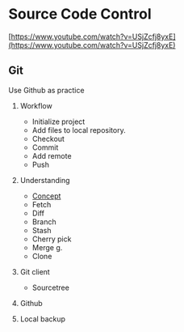 # Source Code Control

[https://www.youtube.com/watch?v=USjZcfj8yxE](https://www.youtube.com/watch?v=USjZcfj8yxE)

## Git

Use Github as practice 

1. Workflow

	- Initialize project
	- Add files to local repository. 
	- Checkout 
	- Commit 
	- Add remote 
	- Push

2. Understanding 

	- [Concept](https://www.youtube.com/watch?v=SWYqp7iY_Tc)
	- Fetch 
	- Diff 
	- Branch 
	- Stash 
	- Cherry pick 
	- Merge g. 
	- Clone

3. Git client 
	- Sourcetree
	
4. Github

5. Local backup

